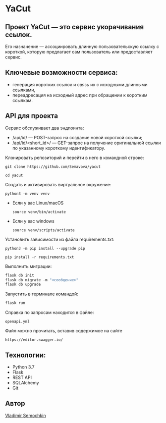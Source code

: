 # YaCut
## Проект YaCut — это сервис укорачивания ссылок. 
Его назначение — ассоциировать длинную пользовательскую ссылку с короткой, которую предлагает сам пользователь или предоставляет сервис.
## Ключевые возможности сервиса:
- генерация коротких ссылок и связь их с исходными длинными ссылками,
- переадресация на исходный адрес при обращении к коротким ссылкам.
## API для проекта
Сервис обслуживает два эндпоинта:
- /api/id/ — POST-запрос на создание новой короткой ссылки;
- /api/id/<short_id>/ — GET-запрос на получение оригинальной ссылки по указанному короткому идентификатору.

Клонировать репозиторий и перейти в него в командной строке:

```
git clone https://github.com/Semavova/yacut
```

```
cd yacut
```

Cоздать и активировать виртуальное окружение:

```
python3 -m venv venv
```

* Если у вас Linux/macOS

    ```
    source venv/bin/activate
    ```

* Если у вас windows

    ```
    source venv/scripts/activate
    ```

Установить зависимости из файла requirements.txt:

```
python3 -m pip install --upgrade pip
```

```
pip install -r requirements.txt
```
Выполнить миграции:
```python
flask db init
flask db migrate -m "<сообщение>"
flask db upgrade
```
Запустить в терминале командой:
```python
flask run
```
Справка по запросам находится в файле:
```
openapi.yml
```
Файл можно прочитать, вставив содержимое на сайте
```
https://editor.swagger.io/
```
## Технологии:
- Python 3.7
- Flask
- REST API
- SQLAlchemy
- Git

## Автор
[Vladimir Semochkin](https://github.com/Semavova)